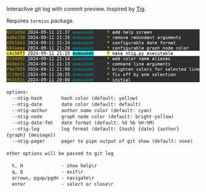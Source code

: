 Interactive git log with commit preview. Inspired by [Tig](https://jonas.github.io/tig/).

Requires `termios` package.

![](screenshot.png?raw=true)

```
options:
  --ntig-hash       hash color (default: yellow)
  --ntig-date       date color (default: default)
  --ntig-author     author name color (default: cyan)
  --ntig-node       graph node color (default: bright-yellow)
  --ntig-date-fmt   date format (default: %d %b %H:%M)
  --ntig-log        log format (default: {hash} {date} {author} {graph} {message})
  --ntig-pager      pager to pipe output of git show (default: none)

other options will be passed to git log

  h, H              - show help\r
  q, Q              - exit\r
  arrows, pgup/pgdn - navigate\r
  enter             - select or close\r
```
